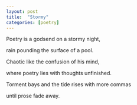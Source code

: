 ```yaml
---
layout: post
title:  "Stormy"
categories: [poetry]
---
```


Poetry is a godsend on a stormy night,

rain pounding the surface of a pool.

Chaotic like the confusion of his mind,

where poetry lies with thoughts unfinished.

Torment bays and the tide rises with more commas

until prose fade away.